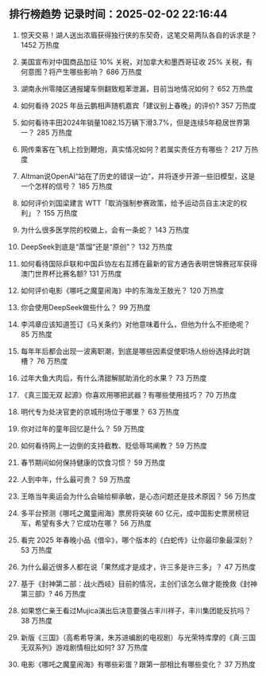 
## 排行榜趋势 记录时间：2025-02-02 22:16:44
  
  1. 惊天交易！湖人送出浓眉获得独行侠的东契奇，这笔交易两队各自的诉求是？ 1452 万热度
    
  2. 美国宣布对中国商品加征 10% 关税，对加拿大和墨西哥征收 25% 关税，有何意图？将产生哪些影响？ 686 万热度
    
  3. 湖南永州零陵区通报罐车侧翻致粗苯泄漏，目前当地情况如何？ 652 万热度
    
  4. 如何看待 2025 年岳云鹏相声随机嘉宾「建议别上春晚」的评价? 357 万热度
    
  5. 如何看待丰田2024年销量1082.15万辆下滑3.7%，但是连续5年稳居世界第一？ 285 万热度
    
  6. 网传乘客在飞机上捡到鞭炮，真实情况如何？若属实责任方有哪些？ 217 万热度
    
  7. Altman说OpenAI“站在了历史的错误一边”，并将逐步开源一些旧模型，这是一个怎样的信号？ 185 万热度
    
  8. 如何评价刘国梁建言 WTT「取消强制参赛政策，给予运动员自主决定的权利」？ 155 万热度
    
  9. 为什么很多医学院的校徽上，会有一条蛇？ 143 万热度
    
  10. DeepSeek到底是“蒸馏”还是“原创”？ 132 万热度
    
  11. 如何看待国际乒联和中国乒协左右互搏在最新的官方通告表明世锦赛冠军获得澳门世界杯比赛名额? 131 万热度
    
  12. 如何评价电影《哪吒之魔童闹海》中的东海龙王敖光？ 120 万热度
    
  13. 你会使用DeepSeek做些什么？ 99 万热度
    
  14. 李鸿章应该知道签订《马关条约》对他意味着什么，但他为什么不拒绝呢？ 85 万热度
    
  15. 每年年后都会出现一波离职潮，到底是哪些因素促使职场人纷纷选择此时跳槽？ 76 万热度
    
  16. 过年大鱼大肉后，有什么清甜解腻助消化的水果？ 73 万热度
    
  17. 《真三国无双 起源》你喜欢用哪把武器？有哪些使用技巧？ 70 万热度
    
  18. 明代专为处决官吏的京城刑场位于哪里？ 63 万热度
    
  19. 你对过年的童年回忆是什么？ 59 万热度
    
  20. 如何看待网上一边倒的支持截教、贬低辱骂阐教？ 59 万热度
    
  21. 春节期间如何保持健康的饮食习惯？ 59 万热度
    
  22. 人到中年，什么最可贵？ 59 万热度
    
  23. 王皓当年奥运会为什么会输给柳承敏，是心态问题还是技术原因？ 56 万热度
    
  24. 多平台预测《哪吒之魔童闹海》票房将突破 60 亿元，成中国影史票房榜冠军，希望有多大？它成功在哪？ 56 万热度
    
  25. 看完 2025 年春晚小品《借伞》，哪个版本的《白蛇传》让你最印象最深刻？ 53 万热度
    
  26. 为什么最近很多人都在说「果然成才是成才，许三多是许三多」？ 47 万热度
    
  27. 基于《封神第二部：战火西岐》目前的情况，主创们该怎么做才能挽救《封神第三部》? 46 万热度
    
  28. 如果悠仁亲王看过Mujica演出后决意要强占丰川祥子，丰川集团能反抗吗？ 38 万热度
    
  29. 新版《三国》（高希希导演，朱苏进编剧的电视剧）与光荣特库摩的《真·三国无双系列》游戏剧情相比如何? 37 万热度
    
  30. 电影《哪吒之魔童闹海》有哪些彩蛋？跟第一部相比有哪些变化？ 37 万热度
    